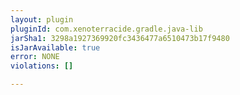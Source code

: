 ```yaml
---
layout: plugin
pluginId: com.xenoterracide.gradle.java-lib
jarSha1: 3298a1927369920fc3436477a6510473b17f9480
isJarAvailable: true
error: NONE
violations: []

---
```


